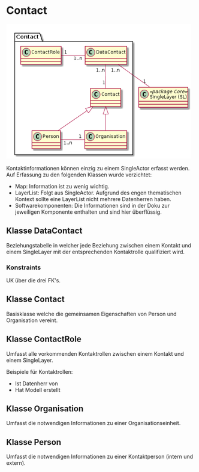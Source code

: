 # Contact

![Contact](../puml_output/simi_contact.png) 

Kontaktinformationen können einzig zu einem SingleActor erfasst werden. Auf Erfassung zu den folgenden Klassen wurde
verzichtet:
* Map: Information ist zu wenig wichtig.
* LayerList: Folgt aus SingleActor. Aufgrund des engen thematischen Kontext sollte eine LayerList nicht mehrere Datenherren haben.
* Softwarekomponenten: Die Informationen sind in der Doku zur jeweiligen Komponente enthalten und sind hier überflüssig. 

## Klasse DataContact

Beziehungstabelle in welcher jede Beziehung zwischen einem Kontakt und einem SingleLayer mit der entsprechenden Kontaktrolle qualifiziert wird.

### Konstraints

UK über die drei FK's.

## Klasse Contact

Basisklasse welche die gemeinsamen Eigenschaften von Person und Organisation vereint.

## Klasse ContactRole

Umfasst alle vorkommenden Kontaktrollen zwischen einem Kontakt und einem SingleLayer.

Beispiele für Kontaktrollen:
* Ist Datenherr von
* Hat Modell erstellt

## Klasse Organisation

Umfasst die notwendigen Informationen zu einer Organisationseinheit.

## Klasse Person

Umfasst die notwendigen Informationen zu einer Kontaktperson (intern und extern).